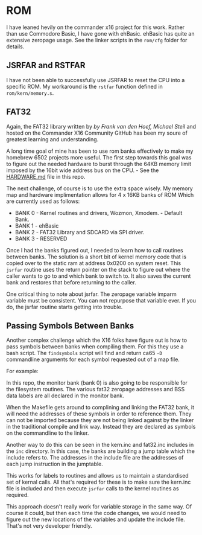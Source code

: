 # ROM

I have leaned hevily on the commander x16 project for this work.  Rather than use Commodore Basic, I have
gone with ehBasic.  ehBasic has quite an extensive zeropage usage.  See the linker scripts in the 
`rom/cfg` folder for details.

## JSRFAR and RSTFAR

I have not been able to successfully use JSRFAR to reset the CPU into a specific ROM.  My workaround is the
`rstfar` function defined in `rom/kern/memory.s`.

## FAT32

Again, the FAT32 library written by *by Frank van den Hoef, Michael Steil* and hosted on the Commander X16
Community GitHub has been my soure of greatest learning and understanding.

A long time goal of mine has been to use rom banks effectively to make my homebrew 6502 projects more
useful.  The first step towards this goal was to figure out the needed hardware to burst through the 64KB
memory limit imposed by the 16bit wide address bus on the CPU. - See the [HARDWARE.md](./HARDWARE.md) file in this repo.

The next challenge, of course is to use the extra space wisely.  My memory map and hardware implimentation allows for 4 x 16KB banks of ROM Which are currently used as follows:

* BANK 0 - Kernel routines and drivers, Wozmon, Xmodem. - Default Bank.
* BANK 1 - ehBasic
* BANK 2 - FAT32 Library and SDCARD via SPI driver.
* BANK 3 - RESERVED

Once I had the banks figured out, I needed to learn how to call routines between banks.  The solution is a
short bit of kernel memory code that is copied over to the static ram at address 0x0200 on system reset.
This `jsrfar` routine uses the return pointer on the stack to figure out where the caller wants to go to
and which bank to switch to.  It also saves the current bank and restores that before returning to the 
caller.

One critical thing to note about jsrfar.  The zeropage variable imparm variable must be consistent.  You
can not repurpose that variable ever.  If you do, the jsrfar routine starts getting into trouble.

## Passing Symbols Between Banks

Another complex challenge which the X16 folks have figure out is how to pass symbols between banks when compiling them.  For this they use a bash script.  The `findsymbols` script will find and return ca65 `-D` commandline arguments for each symbol requested out of a map file.

For example:

In this repo, the monitor bank (bank 0) is also going to be responsible for the filesystem routines.
The various fat32 zeropage addresses and BSS data labels are all declared in the monitor bank.

When the Makefile gets around to complining and linking the FAT32 bank, it will need the addresses of these
symbols in order to reference them.  They can not be imported because they are not being linked against by
the linker in the traditional compile and link way.  Instead they are declared as symbols on the 
commandline to the linker.

Another way to do this can be seen in the kern.inc and fat32.inc includes in the `inc` directory.
In this case, the banks are building a jump table which the include refers to.  The addresses in the include file are the addresses of each jump instruction in the jumptable.

This works for labels to routines and allows us to maintain a standardised set of kernal calls.
All that's required for these is to make sure the kern.inc file is included and then execute `jsrfar`
calls to the kernel routines as required.

This approach doesn't really work for variable storage in the same way.  Of course it could, but then each
time the code changes, we would need to figure out the new locations of the variables and update the
include file.  That's not very developer friendly.
